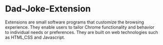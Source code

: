 # Dad-Joke-Extension
Extensions are small software programs that customize the browsing experience. They enable users to tailor Chrome functionality and behavior to individual needs or preferences. They are built on web technologies such as HTML,CSS and Javascript.
